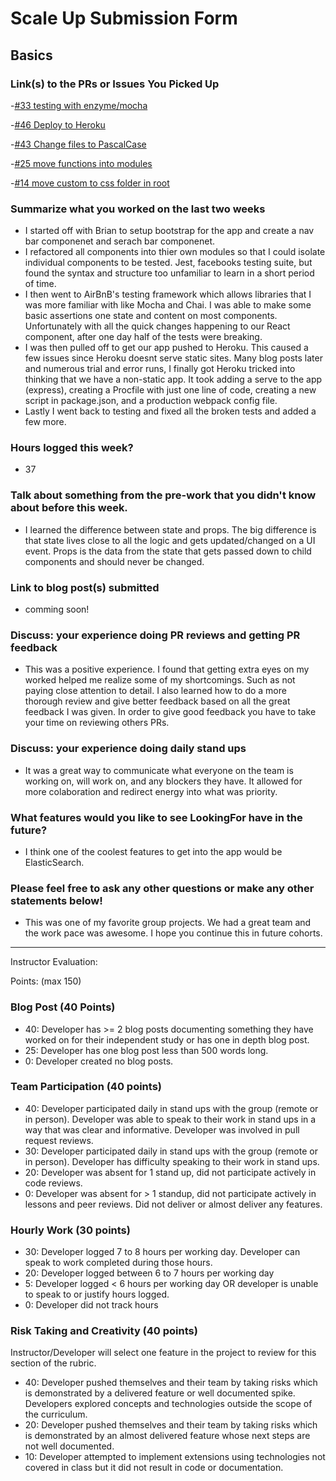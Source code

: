 # Scale Up Submission Form

## Basics

### Link(s) to the PRs or Issues You Picked Up
-[#33 testing with enzyme/mocha](https://github.com/LookingForMe/lookingForFrontEnd/issues/33)

-[#46 Deploy to Heroku](https://github.com/LookingForMe/lookingForFrontEnd/pull/46)

-[#43 Change files to PascalCase](https://github.com/LookingForMe/lookingForFrontEnd/pull/43)

-[#25 move functions into modules](https://github.com/LookingForMe/lookingForFrontEnd/pull/25)

-[#14 move custom to css folder in root](https://github.com/LookingForMe/lookingForFrontEnd/pull/14)

### Summarize what you worked on the last two weeks

* I started off with Brian to setup bootstrap for the app and create a nav bar componenet
and serach bar componenet.
* I refactored all components into thier own modules so that I could isolate individual components to be tested.
Jest, facebooks testing suite, but found the syntax and structure too
unfamiliar to learn in a short period of time.
* I then went to AirBnB's testing framework which allows libraries that I was more familiar
with like Mocha and Chai. I was able to make some basic assertions one state and content on most
components. Unfortunately with all the quick changes happening to our React
component, after one day half of the tests were breaking.
* I was then pulled off to get our app pushed to Heroku. This caused a few
issues since Heroku doesnt serve static sites. Many blog posts later and
numerous trial and error runs, I finally got Heroku tricked into thinking that we
have a non-static app. It took adding a serve to the app (express), creating a
Procfile with just one line of code, creating a new script in package.json, and
a production webpack config file.
* Lastly I went back to testing and fixed all the broken tests and added a few
more.

### Hours logged this week?
* 37

### Talk about something from the pre-work that you didn't know about before this week.
* I learned the difference between state and props. The big difference is that
state lives close to all the logic and gets updated/changed on a UI event.
Props is the data from the state that gets passed down to child components and
should never be changed.

### Link to blog post(s) submitted
* comming soon!

### Discuss: your experience doing PR reviews and getting PR feedback
* This was a positive experience. I found that getting extra eyes on my worked
helped me realize some of my shortcomings. Such as not paying close attention
to detail. I also learned how to do a more thorough review and give better
feedback based on all the great feedback I was given. In order to give good
feedback you have to take your time on reviewing others PRs.

### Discuss: your experience doing daily stand ups
* It was a great way to communicate what everyone on the team is working on,
  will work on, and any blockers they have. It allowed for more colaboration and
  redirect energy into what was priority.

### What features would you like to see LookingFor have in the future?
* I think one of the coolest features to get into the app would be
  ElasticSearch.

### Please feel free to ask any other questions or make any other statements below!
* This was one of my favorite group projects. We had a great team and the work
  pace was awesome. I hope you continue this in future cohorts.

-----

Instructor Evaluation:

Points: (max 150)

### Blog Post (40 Points)
  * 40: Developer has >= 2 blog posts documenting something they have worked on for their independent study or has one in depth blog post.
  * 25: Developer has one blog post less than 500 words long.
  * 0: Developer created no blog posts.

### Team Participation (40 points)

  * 40: Developer participated daily in stand ups with the group (remote or in person). Developer was able to speak to their work in stand ups in a way that was clear and informative. Developer was involved in pull request reviews.
  * 30: Developer participated daily in stand ups with the group (remote or in person). Developer has difficulty speaking to their work in stand ups.
  * 20: Developer was absent for 1 stand up, did not participate actively in code reviews.
  * 0: Developer was absent for > 1 standup, did not participate actively in lessons and peer reviews. Did not deliver or almost deliver any features.

### Hourly Work (30 points)

  * 30: Developer logged 7 to 8 hours per working day. Developer can speak to work completed during those hours.
  * 20: Developer logged between 6 to 7 hours per working day
  * 5: Developer logged < 6 hours per working day OR developer is unable to speak to or justify hours logged.
  * 0: Developer did not track hours

### Risk Taking and Creativity (40 points)

  Instructor/Developer will select one feature in the project to review for this section of the rubric.

  * 40: Developer pushed themselves and their team by taking risks which is demonstrated by a delivered feature or well documented spike. Developers explored concepts and technologies outside the scope of the curriculum.
  * 20: Developer pushed themselves and their team by taking risks which is demonstrated by an almost delivered feature whose next steps are not well documented.
  * 10: Developer attempted to implement extensions using technologies not covered in class but it did not result in code or documentation.
